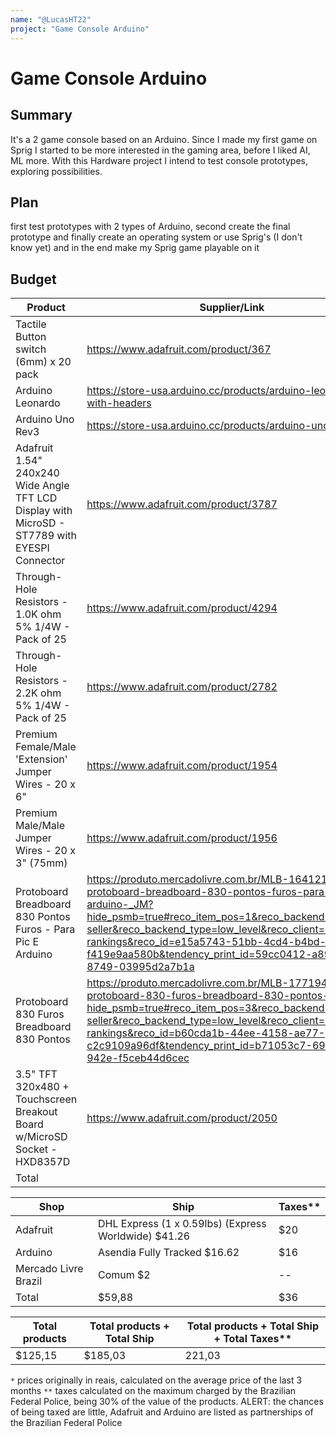```yaml
---
name: "@LucasHT22"
project: "Game Console Arduino"
---
```


# Game Console Arduino

## Summary

It's a 2 game console based on an Arduino. 
Since I made my first game on Sprig I started to be more interested in the gaming area,
before I liked AI, ML more. With this Hardware project I intend to test console prototypes, exploring possibilities.

## Plan

first test prototypes with 2 types of Arduino, second create the final prototype and finally create an operating system or use Sprig's (I don't know yet) and in the end make my Sprig game playable on it

## Budget

| Product         | Supplier/Link                         | Cost   |
| --------------- | ------------------------------------- | ------ |
| Tactile Button switch (6mm) x 20 pack | https://www.adafruit.com/product/367 | $2.50 |
| Arduino Leonardo | https://store-usa.arduino.cc/products/arduino-leonardo-with-headers | $24.90 |
| Arduino Uno Rev3 | https://store-usa.arduino.cc/products/arduino-uno-rev3 | $27.60 |
| Adafruit 1.54" 240x240 Wide Angle TFT LCD Display with MicroSD - ST7789 with EYESPI Connector | https://www.adafruit.com/product/3787 | $17.50 |
| Through-Hole Resistors - 1.0K ohm 5% 1/4W - Pack of 25 | https://www.adafruit.com/product/4294 | $0.75 |
| Through-Hole Resistors - 2.2K ohm 5% 1/4W - Pack of 25 | https://www.adafruit.com/product/2782 | $0.75 |
| Premium Female/Male 'Extension' Jumper Wires - 20 x 6" | https://www.adafruit.com/product/1954 | $1.95 |
| Premium Male/Male Jumper Wires - 20 x 3" (75mm) | https://www.adafruit.com/product/1956 | $1.95 |
| Protoboard Breadboard 830 Pontos Furos - Para Pic E Arduino | https://produto.mercadolivre.com.br/MLB-1641210515-protoboard-breadboard-830-pontos-furos-para-pic-e-arduino-_JM?hide_psmb=true#reco_item_pos=1&reco_backend=best-seller&reco_backend_type=low_level&reco_client=highlights-rankings&reco_id=e15a5743-51bb-4cd4-b4bd-f419e9aa580b&tendency_print_id=59cc0412-a89f-45b7-8749-03995d2a7b1a | $3.50* |
| Protoboard 830 Furos Breadboard 830 Pontos | https://produto.mercadolivre.com.br/MLB-1771949168-protoboard-830-furos-breadboard-830-pontos-_JM?hide_psmb=true#reco_item_pos=3&reco_backend=best-seller&reco_backend_type=low_level&reco_client=highlights-rankings&reco_id=b60cda1b-44ee-4158-ae77-c2c9109a96df&tendency_print_id=b71053c7-69d9-42e5-942e-f5ceb44d6cec | $3.80* |
| 3.5" TFT 320x480 + Touchscreen Breakout Board w/MicroSD Socket - HXD8357D | https://www.adafruit.com/product/2050 | $39.95 |
| Total |  | $125,15 |


| Shop | Ship | Taxes** |
| ---- | ---- | ------- |
| Adafruit | DHL Express (1 x 0.59lbs) (Express Worldwide) $41.26 | $20 |
| Arduino | Asendia Fully Tracked $16.62 | $16 |
| Mercado Livre Brazil | Comum $2 | -- |
| Total | $59,88 | $36 |


| Total products | Total products + Total Ship | Total products + Total Ship + Total Taxes** |
| -------------- | --------------------------- | ------------------------------------------- |
| $125,15 | $185,03 | 221,03 |

`*` prices originally in reais, calculated on the average price of the last 3 months
`**` taxes calculated on the maximum charged by the Brazilian Federal Police, being 30% of the value of the products. ALERT: the chances of being taxed are little, Adafruit and Arduino are listed as partnerships of the Brazilian Federal Police


